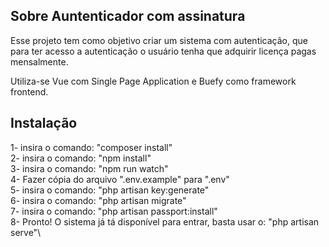 ## Sobre Auntenticador com assinatura

Esse projeto tem como objetivo criar um sistema com autenticação, que para ter acesso a autenticação o usuário tenha que adquirir licença pagas mensalmente.

Utiliza-se Vue com Single Page Application e Buefy como framework frontend.

## Instalação

1- insira o comando: "composer install"\
2- insira o comando: "npm install"\
3- insira o comando: "npm run watch"\
4- Fazer cópia do arquivo ".env.example" para ".env"\
5- insira o comando: "php artisan key:generate"\
6- insira o comando: "php artisan migrate"\
7- insira o comando: "php artisan passport:install"\
8- Pronto! O sistema já tá disponível para entrar, basta usar o: "php artisan serve"\
